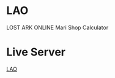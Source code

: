 # LAO
LOST ARK ONLINE Mari Shop Calculator</br>
# Live Server
<a href="https://marishop.herokuapp.com/" target="_blank" title="html5 specification">LAO</a><br>
